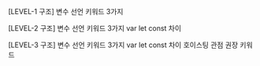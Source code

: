 [LEVEL-1 구조]
변수 선언 키워드 3가지 

[LEVEL-2 구조]
변수 선언 키워드 3가지 
	var let const 차이

[LEVEL-3 구조]
변수 선언 키워드 3가지 
	var let const 차이
		호이스팅 관점 권장 키워드
		
